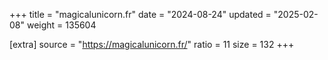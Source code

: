 +++
title = "magicalunicorn.fr"
date = "2024-08-24"
updated = "2025-02-08"
weight = 135604

[extra]
source = "https://magicalunicorn.fr/"
ratio = 11
size = 132
+++
